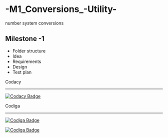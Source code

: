 # -M1_Conversions_-Utility-
number system conversions


## Milestone -1
* Folder structure
* Idea
* Requirements
* Design
* Test plan

Codacy

---------------------------------------------------------------------------------------------------------------------------------------------------------------------------
[![Codacy Badge](https://app.codacy.com/project/badge/Grade/ffd42ecaa7e64f7cbd4dd29c51880652)](https://www.codacy.com/gh/vsshetter/M1_Conversions_-Utility-/dashboard?utm_source=github.com&amp;utm_medium=referral&amp;utm_content=vsshetter/M1_Conversions_-Utility-&amp;utm_campaign=Badge_Grade)


Codiga

-----------------------------------------------------------------------------------------------------------------------------------------------------------------------------
[![Codiga Badge](https://api.codiga.io/project/31063/status/svg)](https://app.codiga.io/public/project/31063/M1_Calculator_Utility/dashboard)


[![Codiga Badge](https://api.codiga.io/project/31399/status/svg)](https://app.codiga.io/public/project/31063/M1_Calculator_Utility/dashboard)

